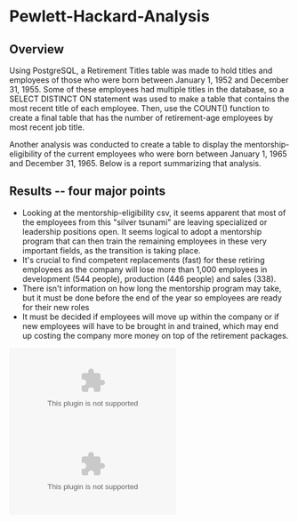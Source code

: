 # Pewlett-Hackard-Analysis

## Overview
Using PostgreSQL, a Retirement Titles table was made to hold titles and employees of those who were born between January 1, 1952 and December 31, 1955. Some of these employees had multiple titles in the database, so a SELECT DISTINCT ON statement was used to make a table that contains the most recent title of each employee. Then, use the COUNT() function to create a final table that has the number of retirement-age employees by most recent job title.

Another analysis was conducted to create a table to display the mentorship-eligibility of the current employees who were born between January 1, 1965 and December 31, 1965. Below is a report summarizing that analysis.


## Results -- four major points 
* Looking at the mentorship-eligibility csv, it seems apparent that most of the employees from this "silver tsunami" are leaving specialized or leadership positions open. It seems logical to adopt a mentorship program that can then train the remaining employees in these very important fields, as the transition is taking place.
* It's crucial to find competent replacements (fast) for these retiring employees as the company will lose more than 1,000 employees in development (544 people), production (446 people) and sales (338). 
* There isn't information on how long the mentorship program may take, but it must be done before the end of the year so employees are ready for their new roles
* It must be decided if employees will move up within the company or if new employees will have to be brought in and trained, which may end up costing the company more money on top of the retirement packages.

![men_elig](https://github.com/pratishthasingh1/Pewlett-Hackard-Analysis/blob/master/mentorship_eligibility.csv)
![dept_count.mb](https://github.com/pratishthasingh1/Pewlett-Hackard-Analysis/blob/master/dept_count.csv)
